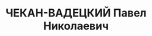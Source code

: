 ---
title: ЧЕКАН-ВАДЕЦКИЙ Павел Николаевич
description: '1901 г. р., уроженец г. Майкоп, русский, член ВКП(б) в 1919-1927 гг.,
  работал в 1931-1932 гг. на заводе им. Молотова, проживал: г. Ленинград, Надеждинская
  ул., д. 19, кв. 4. Арестован в 1932 г. и осужден на 3 года ИТЛ. Отбывал наказание
  в Верхне-Уральском политизоляторе. Этапирован в Ленинград в феврале 1935 г. и 20
  июня осужден Особым совещанием при НКВД СССР на 5 лет ИТЛ. Отбывал наказание в Грязовецкой
  тюрьме. Выездной сессией Военной коллегии Верховного суда СССР в г. Ленинград 1
  декабря 1937 г. приговорен по ст. ст. 58-10-11 УК РСФСР к высшей мере наказания.
  Расстрелян в г. Ленинград 1 декабря 1937 г. ]'
---
